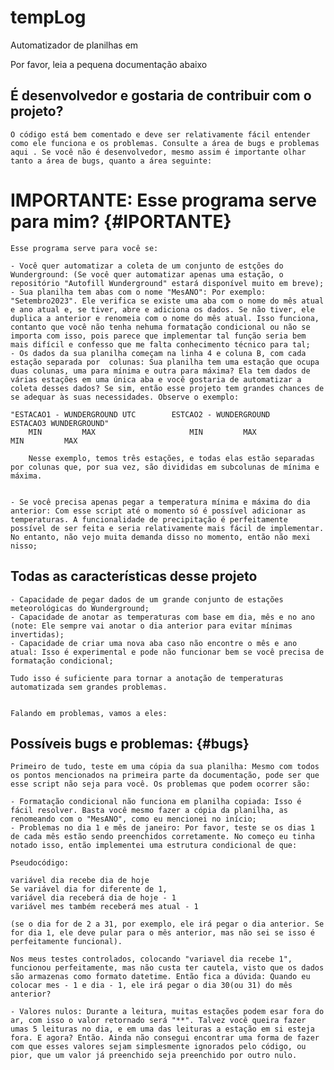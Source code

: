 # tempLog
Automatizador de planilhas em 

Por favor, leia a pequena documentação abaixo

## É desenvolvedor e gostaria de contribuir com o projeto? 

    O código está bem comentado e deve ser relativamente fácil entender como ele funciona e os problemas. Consulte a área de bugs e problemas aqui . Se você não é desenvolvedor, mesmo assim é importante olhar tanto a área de bugs, quanto a área seguinte:

# IMPORTANTE: Esse programa serve para mim? {#IPORTANTE}

    Esse programa serve para você se:

    - Você quer automatizar a coleta de um conjunto de estções do Wunderground: (Se você quer automatizar apenas uma estação, o repositório "Autofill Wunderground" estará disponível muito em breve);
    - Sua planilha tem abas com o nome "MesANO": Por exemplo: "Setembro2023". Ele verifica se existe uma aba com o nome do mês atual e ano atual e, se tiver, abre e adiciona os dados. Se não tiver, ele duplica a anterior e renomeia com o nome do mês atual. Isso funciona, contanto que você não tenha nehuma formatação condicional ou não se importa com isso, pois parece que implementar tal função seria bem mais difícil e confesso que me falta conhecimento técnico para tal;
    - Os dados da sua planilha começam na linha 4 e coluna B, com cada estação separada por  colunas: Sua planilha tem uma estação que ocupa duas colunas, uma para mínima e outra para máxima? Ela tem dados de várias estações em uma única aba e você gostaria de automatizar a coleta desses dados? Se sim, então esse projeto tem grandes chances de se adequar às suas necessidades. Observe o exemplo:

    "ESTACAO1 - WUNDERGROUND UTC		ESTCAO2 - WUNDERGROUND		ESTACAO3 WUNDERGROUND"
    	MIN	        MAX                     MIN         MAX             MIN         MAX

        Nesse exemplo, temos três estações, e todas elas estão separadas por colunas que, por sua vez, são divididas em subcolunas de mínima e máxima.


    - Se você precisa apenas pegar a temperatura mínima e máxima do dia anterior: Com esse script até o momento só é possível adicionar as temperaturas. A funcionalidade de precipitação é perfeitamente possível de ser feita e seria relativamente mais fácil de implementar. No entanto, não vejo muita demanda disso no momento, então não mexi nisso;


## Todas as características desse projeto

    - Capacidade de pegar dados de um grande conjunto de estações meteorológicas do Wunderground;
    - Capacidade de anotar as temperaturas com base em dia, mês e no ano (note: Ele sempre vai anotar o dia anterior para evitar mínimas invertidas);
    - Capacidade de criar uma nova aba caso não encontre o mês e ano atual: Isso é experimental e pode não funcionar bem se você precisa de formatação condicional;

    Tudo isso é suficiente para tornar a anotação de temperaturas automatizada sem grandes problemas. 
    
    
    Falando em problemas, vamos a eles:



## Possíveis bugs e problemas: {#bugs}

    Primeiro de tudo, teste em uma cópia da sua planilha: Mesmo com todos os pontos mencionados na primeira parte da documentação, pode ser que esse script não seja para você. Os problemas que podem ocorrer são:

    - Formatação condicional não funciona em planilha copiada: Isso é fácil resolver. Basta você mesmo fazer a cópia da planilha, as renomeando com o "MesANO", como eu mencionei no início;
    - Problemas no dia 1 e mês de janeiro: Por favor, teste se os dias 1 de cada mês estão sendo preenchidos corretamente. No começo eu tinha notado isso, então implementei uma estrutura condicional de que:

    Pseudocódigo:
    
    variável dia recebe dia de hoje
    Se variável dia for diferente de 1,
    variável dia receberá dia de hoje - 1
    variável mes também receberá mes atual - 1
    
    (se o dia for de 2 a 31, por exemplo, ele irá pegar o dia anterior. Se for dia 1, ele deve pular para o mês anterior, mas não sei se isso é perfeitamente funcional).
    
    Nos meus testes controlados, colocando "variavel dia recebe 1", funcionou perfeitamente, mas não custa ter cautela, visto que os dados são armazenas como formato datetime. Então fica a dúvida: Quando eu colocar mes - 1 e dia - 1, ele irá pegar o dia 30(ou 31) do mês anterior? 

    - Valores nulos: Durante a leitura, muitas estações podem esar fora do ar, com isso o valor retornado será "**". Talvez você queira fazer umas 5 leituras no dia, e em uma das leituras a estação em si esteja fora. E agora? Então. Ainda não consegui encontrar uma forma de fazer com que esses valores sejam simplesmente ignorados pelo código, ou pior, que um valor já preenchido seja preenchido por outro nulo.

